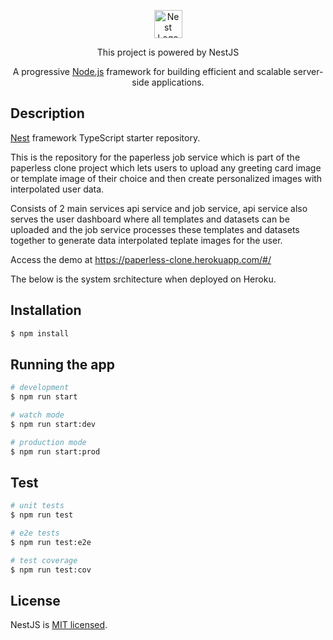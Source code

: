 <p align="center">
  <a href="http://nestjs.com/" target="blank"><img src="https://nestjs.com/img/logo-small.svg" width="45" alt="Nest Logo" /></a>
</p>

<p align="center">This project is powered by NestJS</p>
  <p align="center">A progressive <a href="http://nodejs.org" target="_blank">Node.js</a> framework for building efficient and scalable server-side applications.</p>

## Description

[Nest](https://github.com/nestjs/nest) framework TypeScript starter repository.

This is the repository for the paperless job service which is part of the paperless clone project which lets users to upload any greeting card image or template image of their choice and then create personalized images with interpolated user data.

Consists of 2 main services api service and job service, api service also serves the user dashboard where all templates and datasets can be uploaded and the job service processes these templates and datasets together to generate data interpolated teplate images for the user.

Access the demo at <a href="https://paperless-clone.herokuapp.com/#/" target="_blank">https://paperless-clone.herokuapp.com/#/</a>

The below is the system srchitecture when deployed on Heroku.

## Installation

```bash
$ npm install
```

## Running the app

```bash
# development
$ npm run start

# watch mode
$ npm run start:dev

# production mode
$ npm run start:prod
```

## Test

```bash
# unit tests
$ npm run test

# e2e tests
$ npm run test:e2e

# test coverage
$ npm run test:cov
```

## License

NestJS is [MIT licensed](LICENSE).
